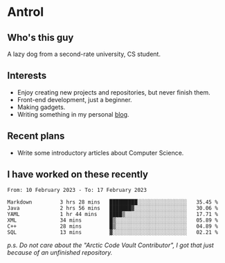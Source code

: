 # Antrol

## Who's this guy

A lazy dog from a second-rate university, CS student.

## Interests

* Enjoy creating new projects and repositories, but never finish them.
* Front-end development, just a beginner.
* Making gadgets.
* Writing something in my personal [blog](https://blog.antrol.xyz/).

## Recent plans

* Write some introductory articles about Computer Science.

<!--
* Try to develop a website for [Anime4KCPP](https://github.com/TianZerL/Anime4KCPP).
* Develop a Markdown renderer which user can customize its css, of course it is GUI-based.~~(If I could finish  it before getting bored)~~
* Work with my [teammates](https://github.com/SWJTU-Lazy-Dogs).
* Find something interests me, as a hobby after finishing my ~~boring~~ homework.
-->

## I have worked on these recently

<!--START_SECTION:waka-->

```text
From: 10 February 2023 - To: 17 February 2023

Markdown         3 hrs 28 mins   █████████░░░░░░░░░░░░░░░░   35.45 %
Java             2 hrs 56 mins   ███████▓░░░░░░░░░░░░░░░░░   30.06 %
YAML             1 hr 44 mins    ████▒░░░░░░░░░░░░░░░░░░░░   17.71 %
XML              34 mins         █▒░░░░░░░░░░░░░░░░░░░░░░░   05.89 %
C++              28 mins         █▒░░░░░░░░░░░░░░░░░░░░░░░   04.89 %
SQL              13 mins         ▓░░░░░░░░░░░░░░░░░░░░░░░░   02.21 %
```

<!--END_SECTION:waka-->

*p.s.  Do not care about the "Arctic Code Vault Contributor", I got that just because of an unfinished repository.*

<!--
**qzmlgfj/qzmlgfj** is a ✨ _special_ ✨ repository because its `README.md` (this file) appears on your GitHub profile.

Here are some ideas to get you started:

- 🔭 I’m currently working on ...
- 🌱 I’m currently learning ...
- 👯 I’m looking to collaborate on ...
- 🤔 I’m looking for help with ...
- 💬 Ask me about ...
- 📫 How to reach me: ...
- 😄 Pronouns: ...
- ⚡ Fun fact: ...
-->
